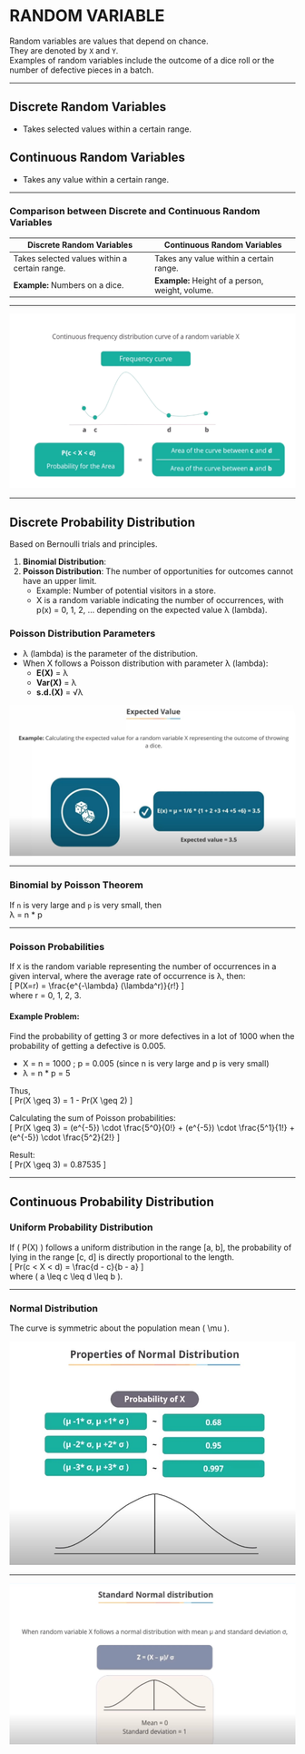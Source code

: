 # RANDOM VARIABLE

Random variables are values that depend on chance.  
They are denoted by `X` and `Y`.  
Examples of random variables include the outcome of a dice roll or the number of defective pieces in a batch.

---

## Discrete Random Variables

- Takes selected values within a certain range.

## Continuous Random Variables

- Takes any value within a certain range.

---

### Comparison between Discrete and Continuous Random Variables

| **Discrete Random Variables**                                    | **Continuous Random Variables**                         |
|------------------------------------------------------------------|--------------------------------------------------------|
| Takes selected values within a certain range.                    | Takes any value within a certain range.                |
| **Example:** Numbers on a dice.                                  | **Example:** Height of a person, weight, volume.       |

---

![Continuous Probability Distribution](https://github.com/anil4aws/machine_learning_sample/blob/main/images/continuous_pd.png)

---

## Discrete Probability Distribution

Based on Bernoulli trials and principles.

1. **Binomial Distribution**:  
2. **Poisson Distribution**: The number of opportunities for outcomes cannot have an upper limit.  
   - Example: Number of potential visitors in a store.
   - X is a random variable indicating the number of occurrences, with p(x) = 0, 1, 2, ... depending on the expected value λ (lambda).

### Poisson Distribution Parameters

- λ (lambda) is the parameter of the distribution.  
- When X follows a Poisson distribution with parameter λ (lambda):
  - **E(X)** = λ  
  - **Var(X)** = λ  
  - **s.d.(X)** = √λ

![Expected Value](https://github.com/anil4aws/machine_learning_sample/blob/main/images/Expected_Value.jpg)

---

### Binomial by Poisson Theorem

If `n` is very large and `p` is very small, then  
λ = n * p

---

### Poisson Probabilities

If `X` is the random variable representing the number of occurrences in a given interval, where the average rate of occurrence is λ, then:  
\[ P(X=r) = \frac{e^{-\lambda} (\lambda^r)}{r!} \]  
where r = 0, 1, 2, 3.

#### Example Problem:  
Find the probability of getting 3 or more defectives in a lot of 1000 when the probability of getting a defective is 0.005.  
- X = n = 1000 ; p = 0.005 (since n is very large and p is very small)  
- λ = n * p = 5

Thus,  
\[ Pr(X \geq 3) = 1 - Pr(X \geq 2) \]

Calculating the sum of Poisson probabilities:  
\[ Pr(X \geq 3) = (e^{-5}) \cdot \frac{5^0}{0!} + (e^{-5}) \cdot \frac{5^1}{1!} + (e^{-5}) \cdot \frac{5^2}{2!} \]

Result:  
\[ Pr(X \geq 3) = 0.87535 \]

---

## Continuous Probability Distribution

### Uniform Probability Distribution

If \( P(X) \) follows a uniform distribution in the range [a, b], the probability of lying in the range [c, d] is directly proportional to the length.  
\[ Pr(c < X < d) = \frac{d - c}{b - a} \]  
where \( a \leq c \leq d \leq b \).

---

### Normal Distribution

The curve is symmetric about the population mean \( \mu \).

![Normal Distribution](https://github.com/anil4aws/machine_learning_sample/blob/main/images/normal_Distribution.jpg)

---

![Normal Standard Distribution](https://github.com/anil4aws/machine_learning_sample/blob/main/images/Normal_Standard_Distribution.jpg)
